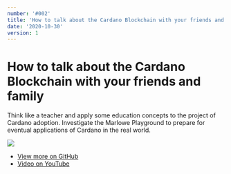 ```yaml
---
number: '#002'
title: 'How to talk about the Cardano Blockchain with your friends and family'
date: '2020-10-30'
version: 1
---      
```


# How to talk about the Cardano Blockchain with your friends and family

Think like a teacher and apply some education concepts to the project of Cardano adoption. Investigate the Marlowe Playground to prepare for eventual applications of Cardano in the real world.

![](/002cover.png)

- [View more on GitHub](https://github.com/workshop-maybe/csk-002)
- [Video on YouTube](https://youtu.be/Fw0oWA2jszg)